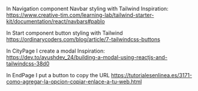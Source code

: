 In Navigation component Navbar styling with Tailwind
Inspiration:
https://www.creative-tim.com/learning-lab/tailwind-starter-kit/documentation/react/navbars#pablo

In Start component button styling with Tailwind
https://ordinarycoders.com/blog/article/7-tailwindcss-buttons

In CityPage I create a modal
Inspiration:
https://dev.to/ayushdev_24/building-a-modal-using-reactjs-and-tailwindcss-38d0

In EndPage I put a button to copy the URL
https://tutorialesenlinea.es/3171-como-agregar-la-opcion-copiar-enlace-a-tu-web.html
